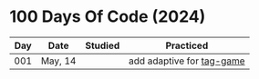 # 100 Days Of Code (2024)

| Day | Date | Studied | Practiced |
| --- | --- | --- | --- |
| 001 | May, 14 |  | add adaptive for [tag-game](https://github.com/NatalieKalinkina/tag-game) |
